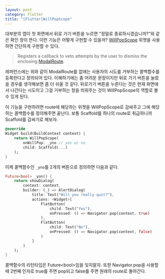 ```yaml
---
layout: post
category: flutter
title: "[Flutter]WillPopScope"
---
```


대부분의 앱이 첫 화면에서 뒤로 가기 버튼을 누르면 "정말로 종료하시겠습니까?"와 같은 확인 창이 뜬다. 이런 기능은 어떻게 구현할 수 있을까? [WillPopScope](https://docs.flutter.io/flutter/widgets/WillPopScope-class.html) 위젯을 사용하면 간단하게 구현할 수 있다.

> Registers a callback to veto attempts by the user to dismiss the enclosing [ModalRoute](https://docs.flutter.io/flutter/widgets/ModalRoute-class.html). 

레퍼런스에는 위와 같이 ModalRoute를 없애는 사용자의 시도를 거부하는 콜백함수를 등록한다고 정의되어 있다. 이해하기에는 좀 어려운 문장이지만 뒤로 가기 버튼을 눌렀을 경우를 생각해보면 좀 더 쉬울 것 같다. 뒤로가기 버튼을 누른다는 것은 현재 화면에서 나간다는 시도이고 그걸 거부하는 창을 띄워주는 것이 WillPopScope의 역할로 볼 수 있게 된다.

이 기능을 구현하려면 route에 해당하는 위젯을 WillPopScope로 감싸주고 그에 해당하는 콜백함수를 정의해주면 끝난다. 보통 Scaffold를 하나의 route로 취급하니까 Scaffold를 감싸기로 해보자.

```dart
@override
Widget build(BuildContext context) {
    return WillPopScope(
    	onWillPop: _yno // yes or no
        child: Scaffold(...)
    );
}
```

이제 콜백함수인 `_yno`를 2개의 버튼으로 정의하면 다음과 같다.

```dart
Future<bool> _yon() {
    return showDialog(
    	context: context,
        builder: (_) => AlertDialog(
        	title: Text("Will you really quit?"),
            actions: <Widget>[
                FlatButton(
                	child: Text("Yes"),
                    onPressed: () => Navigator.pop(context, true)
                ),
                FlatButton(
                	child: Text("No"),
                    onPressed: () => Navigator.pop(context, false)
                )
            ]
        )
    );
}
```

콜백함수의 리턴타입은 Future\<bool>임을 잊지말자. 또한 Navigator.pop을 사용할 때 2번째 인자로 true를 주면 pop되고 false를 주면 원래의 route로 돌아간다.

